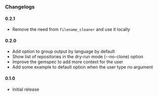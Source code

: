 ### Changelogs

#### 0.2.1

- Remove the need from `filename_cleaner` and use it locally

#### 0.2.0

- Add option to group output by language by default
- Show list of repositories in the dry-run mode (--no-clone) option
- Improve the gemspec to add more context for the user
- Add some example to default option when the user type no argument

#### 0.1.0

- Initial release
